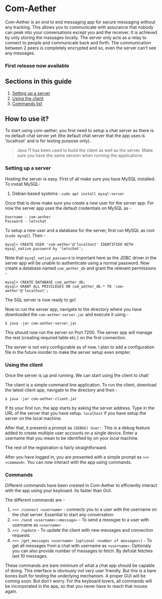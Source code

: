 # Com-Aether

Com-Aether is an end to end messaging app for secure messaging without any tracking. This allows you to communicate with assurance that nobody can peek into your conversations except you and the receiver. It is achieved by only storing the massages locally. The server only acts as a relay to connect to people and communicate back and forth. The communication between 2 peers is completely encrypted and so, even the server can't see any messages.

### First release now available

## Sections in this guide
1. [Setting up a server](#server)
2. [Using the client](#client)
3. [Commands list](#commands)

## How to use it?
To start using com-aether, you first need to setup a chat server as there is no default chat server yet (the default chat server that the app uses is 'localhost' and is for testing purpose only).

> Java 11 has been used to build the client as well as the server. Make sure you have the same version when running the applications

### <a name="server"></a>Setting up a server
Hosting the server is easy. First of all make sure you have MySQL installed. To install MySQL-
1. Debian based systems : ```sudo apt install mysql-server```

Once that is done make sure you create a new user for the server app. For now the server app uses the default credentials on MySQL as -
```
Username - com-aether
Password - letschat
```
To setup a new user and a database for the server, first run MySQL as root (`sudo mysql`). Then -
```
mysql> CREATE USER 'com-aether'@'localhost' IDENTIFIED WITH mysql_native_password by 'letschat';
```
Note that `mysql_native_password` is important here as the JDBC driver in the server app will be unable to authenticate using a normal password.
Now create a database named `com_aether_db` and grant the relevant permissions -
```
mysql> CREATE DATABASE com_aether_db;
mysql> GRANT ALL PRIVILEGES ON com_aether_db.* TO 'com-aether'@'localhost';
```

The SQL server is now ready to go!

Now to run the server app, navigate to the directory where you have downloaded the `com-aether-server.jar` and execute it using -
```
$ java -jar com-aether-server.jar
```
This should now run the server on Port 7200. The server app will manage the rest (creating required table etc.) on the first connection.

The server is not very configurable as of now. I plan to add a configuration file in the future inorder to make the server setup even simpler.

### <a name="client"></a>Using the client
Once the server is up and running. We can start using the client to chat!

The client is a simple command line application. To run the client, download the latest client app, navigate to the directory and then -
```
$ java -jar com-aether-client.jar
```
If its your first run, the app starts by asking the server address. Type in the URL of the server that you have setup. `localhost` if you have setup the server on the local machine. 

After that, it presents a prompt as `(DEBUG) User:`. This is a debug feature added to create multiple user accounts on a single device. Enter a username that you mean to be identified by on your local machine.

The rest of the registration is fairly straightforward.

After you have logged in, you are presented with a simple prompt as `>>> <command>`. You can now interact with the app using commands.

### <a name="commands"></a>Commands
Different commands have been created in Com-Aether to efficiently interact with the app using your keyboard. Its faster than GUI.

The different commands are -

1. `>>> /connect <username>` - connects you to a user with the username on the chat server. Essential to start any conversation
2. `>>> /send <username>:<message>` - To send a messgae to a user with username as `<username>`
3. `>>> /update` - To update the client with new messages and connection requests
4. `>>> /get_messages <username> [optional <number of messages>]` - To get all messages from a chat with username as `<username>`. Optionaly you can also provide number of messages to fetch. By defulat fetches last 10 messages.

These commands are bare minimum of what a chat app should be capable of doing. This interface is obviously not very user friendly. But this is a bare bones built for testing the underlying mechanism. A proper GUI will be coming soon. But don't worry. For the keyboard lovers, all commands will be incorporated in the app, so that you never have to reach that mouse again.
